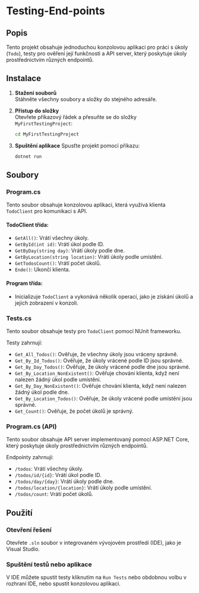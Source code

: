 # Testing-End-points
## Popis
Tento projekt obsahuje jednoduchou konzolovou aplikaci pro práci s úkoly (`Todo`), testy pro ověření její funkčnosti a API server, který poskytuje úkoly prostřednictvím různých endpointů.

## Instalace

1. **Stažení souborů**  
   Stáhněte všechny soubory a složky do stejného adresáře. 

2. **Přístup do složky**  
   Otevřete příkazový řádek a přesuňte se do složky `MyFirstTestingProject`:
   ```bash
   cd MyFirstTestingProject
3. **Spuštění aplikace**
   Spusťte projekt pomocí příkazu:
   ```bash
   dotnet run

## Soubory

### Program.cs
Tento soubor obsahuje konzolovou aplikaci, která využívá klienta `TodoClient` pro komunikaci s API.

#### TodoClient třída:
- `GetAll()`: Vrátí všechny úkoly.
- `GetById(int id)`: Vrátí úkol podle ID.
- `GetByDay(string day)`: Vrátí úkoly podle dne.
- `GetByLocation(string location)`: Vrátí úkoly podle umístění.
- `GetTodosCount()`: Vrátí počet úkolů.
- `Ende()`: Ukončí klienta.

#### Program třída:
- Inicializuje `TodoClient` a vykonává několik operací, jako je získání úkolů a jejich zobrazení v konzoli.

### Tests.cs
Tento soubor obsahuje testy pro `TodoClient` pomocí NUnit frameworku.

Testy zahrnují:
- `Get_All_Todos()`: Ověřuje, že všechny úkoly jsou vráceny správně.
- `Get_By_Id_Todos()`: Ověřuje, že úkoly vrácené podle ID jsou správné.
- `Get_By_Day_Todos()`: Ověřuje, že úkoly vrácené podle dne jsou správné.
- `Get_By_Location_NonExistent()`: Ověřuje chování klienta, když není nalezen žádný úkol podle umístění.
- `Get_By_Day_NonExistent()`: Ověřuje chování klienta, když není nalezen žádný úkol podle dne.
- `Get_By_Location_Todos()`: Ověřuje, že úkoly vrácené podle umístění jsou správné.
- `Get_Count()`: Ověřuje, že počet úkolů je správný.

### Program.cs (API)
Tento soubor obsahuje API server implementovaný pomocí ASP.NET Core, který poskytuje úkoly prostřednictvím různých endpointů.

Endpointy zahrnují:
- `/todos`: Vrátí všechny úkoly.
- `/todos/id/{id}`: Vrátí úkol podle ID.
- `/todos/day/{day}`: Vrátí úkoly podle dne.
- `/todos/location/{location}`: Vrátí úkoly podle umístění.
- `/todos/count`: Vrátí počet úkolů.

## Použití

### Otevření řešení
Otevřete `.sln` soubor v integrovaném vývojovém prostředí (IDE), jako je Visual Studio.

### Spuštění testů nebo aplikace
V IDE můžete spustit testy kliknutím na `Run Tests` nebo obdobnou volbu v rozhraní IDE, nebo spustit konzolovou aplikaci.
